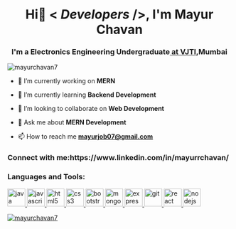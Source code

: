 
<h1 align="center">Hi👋 < <i>Developers</i> />, I'm Mayur Chavan</h1>
<h3 align="center">I'm a Electronics Engineering Undergraduate<a href="https://vjti.ac.in/"> at VJTI</a>,Mumbai</h3>

<p align="left"> <img src="https://komarev.com/ghpvc/?username=mayurchavan7&label=Profile%20views&color=0e75b6&style=flat" alt="mayurchavan7" /> </p>

- 🔭 I’m currently working on **MERN**

- 🌱 I’m currently learning **Backend Development**

- 👯 I’m looking to collaborate on **Web Development**

- 💬 Ask me about **MERN Development**

- 📫 How to reach me **mayurjob07@gmail.com**

<h3 align="left">Connect with me:https://www.linkedin.com/in/mayurrchavan/</h3>
<p align="left">

</p>

<h3 align="left">Languages and Tools:</h3>
<p align="left"> 
 <a href="https://www.java.com" target="_blank" rel="noreferrer"> <img src="https://cdn.worldvectorlogo.com/logos/java.svg" alt="java" width="40" height="40"/> </a>
 </a>   <a href="https://developer.mozilla.org/en-US/docs/Web/JavaScript" target="_blank" rel="noreferrer"> <img src="https://openclipart.org/download/272343/1486640684.svg" alt="javascript" width="40" height="40"/> </a>
 <a href="https://www.w3.org/html/" target="_blank" rel="noreferrer"> <img src="https://upload.wikimedia.org/wikipedia/commons/thumb/6/61/HTML5_logo_and_wordmark.svg/2048px-HTML5_logo_and_wordmark.svg.png" alt="html5" width="40" height="40"/> </a>
 <a href="https://www.w3schools.com/css/" target="_blank" rel="noreferrer"> <img src="https://upload.wikimedia.org/wikipedia/commons/thumb/d/d5/CSS3_logo_and_wordmark.svg/1200px-CSS3_logo_and_wordmark.svg.png" alt="css3" width="40" height="40"/> </a>
 <a href="https://getbootstrap.com" target="_blank" rel="noreferrer"> <img src="https://upload.wikimedia.org/wikipedia/commons/thumb/b/b2/Bootstrap_logo.svg/1280px-Bootstrap_logo.svg.png" alt="bootstrap" width="40" height="40"/> </a> 
 <a href="https://www.mongodb.com/" target="_blank" rel="noreferrer"> <img src="https://cdn.iconscout.com/icon/free/png-256/mongodb-226029.png" alt="mongodb" width="40" height="40"/> </a>
  <a href="https://expressjs.com" target="_blank" rel="noreferrer"> <img src="https://w7.pngwing.com/pngs/925/447/png-transparent-express-js-node-js-javascript-mongodb-node-js-text-trademark-logo.png" alt="express" width="40" height="40"/> </a> <a href="https://git-scm.com/" target="_blank" rel="noreferrer"> <img src="https://www.vectorlogo.zone/logos/git-scm/git-scm-icon.svg" alt="git" width="40" height="40"/> 
 <a href="https://reactjs.org/" target="_blank" rel="noreferrer"> <img src="https://upload.wikimedia.org/wikipedia/commons/thumb/a/a7/React-icon.svg/2300px-React-icon.svg.png" alt="react" width="40" height="40"/> </a><a href="https://nodejs.org" target="_blank" rel="noreferrer"> <img src="https://upload.wikimedia.org/wikipedia/commons/thumb/d/d9/Node.js_logo.svg/2560px-Node.js_logo.svg.png" alt="nodejs" width="40" height="40"/>  </p>
<p><img align="center" src="https://github-readme-stats.vercel.app/api/top-langs?username=mayurchavan7&show_icons=true&locale=en&layout=compact" alt="mayurchavan7" /></p>
